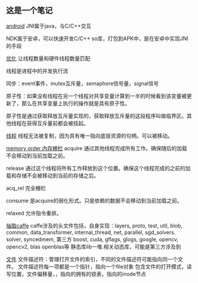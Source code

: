 ## 这是一个笔记
<u>android</u>
JNI属于java，与C/C++交互

NDK属于安卓，可以快速开发C/C++ so库，打包到APK中，是在安卓中实现JNI的手段

<u>优化</u>
让线程数量和硬件线程数量匹配

线程是进程中的并发执行流

同步：event事件，mutex互斥量，semaphore信号量，signal信号

原子性：如果没有线程在另一个线程对共享变量计算到一半的时候看到该变量被更新了，那么在共享变量上执行的操作就是具有原子性。

原子性是通过获取释放互斥量实现的，获取释放互斥量的这段程序叫做临界区。其他线程在获得互斥量前都会被挂起。

<u>线程</u>
线程无法被复制，因为具有唯一指向底层资源的句柄。可以被移动。

<u>memory order 内存栅栏</u>
acquire 通过其他线程完成所有工作。确保随后的加载不会移动到当前加载之前。

release 通过这个线程将所有工作释放到这个位置。确保这个线程完成的之前的加载和存储不会被移动到当前的存储之后。

acq_rel 完全栅栏

consume 是acquire的弱化形式。只是依赖的数据不会移动到当前加载之前。

relaxed 允许指令重排。

<u>抽取caffe</u>
caffe涉及的头文件包括，自身实现：layers, proto, test, util, blob, common, data_transformer, internal_thread, net, parallel, sgd_solvers. solver, syncedmem, 第三方 boost, cuda, gflags, glogs, google, opencv, opencv2, blas openblas等 静态库lib一堆.相关动态库，可能是第三方涉及到

<u>文件</u>
文件描述符：管理打开文件的索引，不同的文件描述符可能指向同一个文件。
文件描述符每一项都是一个指针，指向一个file对象 包含文件的打开模式，读写位置，文件偏移量，，指向的拥有的锁表，指向的inode节点